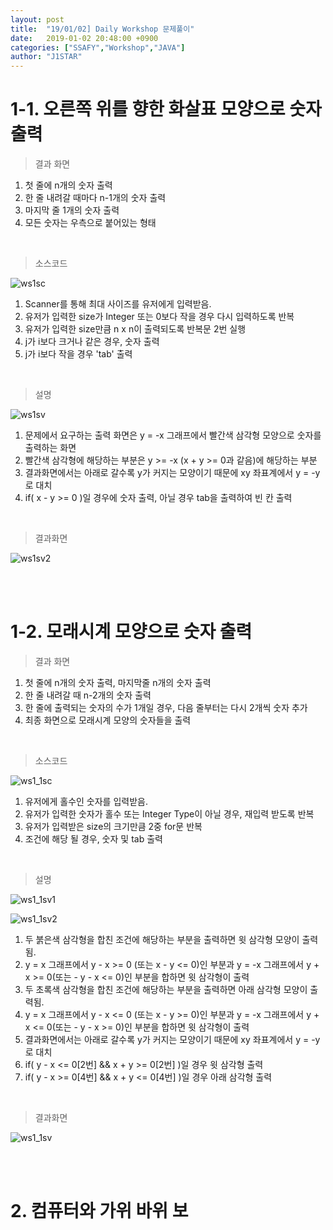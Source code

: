```yaml
---
layout: post
title:  "19/01/02] Daily Workshop 문제풀이"
date:   2019-01-02 20:48:00 +0900
categories: ["SSAFY","Workshop","JAVA"]
author: "J1STAR"
---
```


# 1-1. 오른쪽 위를 향한 화살표 모양으로 숫자 출력

> 결과 화면

1. 첫 줄에 n개의 숫자 출력
2. 한 줄 내려갈 때마다 n-1개의 숫자 출력
3. 마지막 줄 1개의 숫자 출력
4. 모든 숫자는 우측으로 붙어있는 형태

<br>

> 소스코드

![ws1sc]({{site.url}}{{site.baseurl}}/assets/2019-01-02/ws1sc.png)

1. Scanner를 통해 최대 사이즈를 유저에게 입력받음.
2. 유저가 입력한 size가 Integer 또는 0보다 작을 경우 다시 입력하도록 반복
3. 유저가 입력한 size만큼 n x n이 출력되도록 반복문 2번 실행
4. j가 i보다 크거나 같은 경우, 숫자 출력
5. j가 i보다 작을 경우 'tab' 출력

<br>

> 설명

![ws1sv]({{site.url}}{{site.baseurl}}/assets/2019-01-02/ws1sv.png)
1. 문제에서 요구하는 출력 화면은 y = -x 그래프에서 빨간색 삼각형 모양으로 숫자를 출력하는 화면
2. 빨간색 삼각형에 해당하는 부분은 y >= -x (x + y >= 0과 같음)에 해당하는 부분
3. 결과화면에서는 아래로 갈수록 y가 커지는 모양이기 때문에 xy 좌표계에서 y = -y로 대치
4. if( x - y >= 0 )일 경우에 숫자 출력, 아닐 경우 tab을 출력하여 빈 칸 출력

<br>

> 결과화면

![ws1sv2]({{site.url}}{{site.baseurl}}/assets/2019-01-02/ws1sv2.gif)

<br><br>

# 1-2. 모래시계 모양으로 숫자 출력

> 결과 화면

1. 첫 줄에 n개의 숫자 출력, 마지막줄 n개의 숫자 출력
2. 한 줄 내려갈 때 n-2개의 숫자 출력
3. 한 줄에 출력되는 숫자의 수가 1개일 경우, 다음 줄부터는 다시 2개씩 숫자 추가
4. 최종 화면으로 모래시계 모양의 숫자들을 출력

<br>

> 소스코드

![ws1_1sc]({{site.url}}{{site.baseurl}}/assets/2019-01-02/ws1_1sc.png)

1. 유저에게 홀수인 숫자를 입력받음.
2. 유저가 입력한 숫자가 홀수 또는 Integer Type이 아닐 경우, 재입력 받도록 반복
3. 유저가 입력받은 size의 크기만큼 2중 for문 반복
4. 조건에 해당 될 경우, 숫자 및 tab 출력

<br>

> 설명

![ws1_1sv1]({{site.url}}{{site.baseurl}}/assets/2019-01-02/ws1_1sv1.png)

![ws1_1sv2]({{site.url}}{{site.baseurl}}/assets/2019-01-02/ws1_1sv2.png)

1. 두 붉은색 삼각형을 합친 조건에 해당하는 부분을 출력하면 윗 삼각형 모양이 출력됨.
2. y = x 그래프에서 y - x >= 0 (또는 x - y <= 0)인 부분과 y = -x 그래프에서 y + x >= 0(또는 - y - x <= 0)인 부분을 합하면
   윗 삼각형이 출력
3. 두 초록색 삼각형을 합친 조건에 해당하는 부분을 출력하면 아래 삼각형 모양이 출력됨.
4. y = x 그래프에서 y - x <= 0 (또는 x - y >= 0)인 부분과 y = -x 그래프에서 y + x <= 0(또는 - y - x >= 0)인 부분을 합하면
   윗 삼각형이 출력
5. 결과화면에서는 아래로 갈수록 y가 커지는 모양이기 때문에 xy 좌표계에서 y = -y로 대치
6. if( y - x <= 0[2번] && x + y >= 0[2번] )일 경우 윗 삼각형 출력
7. if( y - x >= 0[4번] && x + y <= 0[4번] )일 경우 아래 삼각형 출력

<br>

> 결과화면

![ws1_1sv]({{site.url}}{{site.baseurl}}/assets/2019-01-02/ws1_1sv3.gif)

<br><br>

# 2. 컴퓨터와 가위 바위 보

